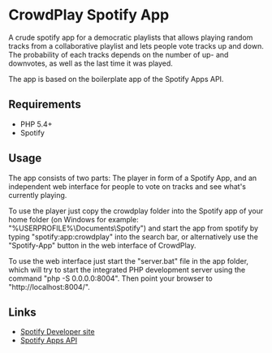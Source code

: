 CrowdPlay Spotify App
=====================

A crude spotify app for a democratic playlists that allows playing random tracks from
a collaborative playlist and lets people vote tracks up and down. The probability of 
each tracks depends on the number of up- and downvotes, as well as the last time it 
was played. 

The app is based on the boilerplate app of the Spotify Apps API. 

Requirements
------------

- PHP 5.4+
- Spotify

Usage
-----

The app consists of two parts: The player in form of a Spotify App, and an independent web interface
for people to vote on tracks and see what's currently playing. 

To use the player just copy the crowdplay folder into the Spotify app of your home folder (on Windows 
for example: "%USERPROFILE%\Documents\Spotify") and start the app from spotify by typing "spotify:app:crowdplay"
into the search bar, or alternatively use the "Spotify-App" button in the web interface of CrowdPlay.

To use the web interface just start the "server.bat" file in the app folder, which will try to start 
the integrated PHP development server using the command "php -S 0.0.0.0:8004". Then point your browser
to "http://localhost:8004/". 

Links
-----

-  [Spotify Developer site](https://developer.spotify.com/)
-  [Spotify Apps API](https://developer.spotify.com/technologies/apps/)